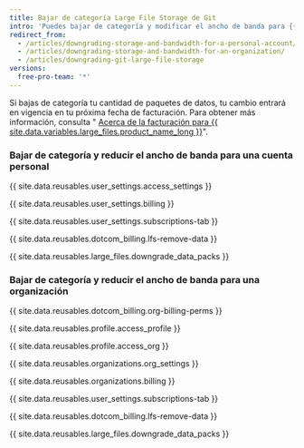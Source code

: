 ```yaml
---
title: Bajar de categoría Large File Storage de Git
intro: 'Puedes bajar de categoría y modificar el ancho de banda para {{ site.data.variables.large_files.product_name_short }} aplicando incrementos de 50 GB por mes.'
redirect_from:
  - /articles/downgrading-storage-and-bandwidth-for-a-personal-account/
  - /articles/downgrading-storage-and-bandwidth-for-an-organization/
  - /articles/downgrading-git-large-file-storage
versions:
  free-pro-team: '*'
---
```


Si bajas de categoría tu cantidad de paquetes de datos, tu cambio entrará en vigencia en tu próxima fecha de facturación. Para obtener más información, consulta "
[Acerca de la facturación para {{ site.data.variables.large_files.product_name_long }}](/articles/about-billing-for-git-large-file-storage)".</p> 



### Bajar de categoría y reducir el ancho de banda para una cuenta personal

{{ site.data.reusables.user_settings.access_settings }}



{{ site.data.reusables.user_settings.billing }}



{{ site.data.reusables.user_settings.subscriptions-tab }}



{{ site.data.reusables.dotcom_billing.lfs-remove-data }}



{{ site.data.reusables.large_files.downgrade_data_packs }}



### Bajar de categoría y reducir el ancho de banda para una organización

{{ site.data.reusables.dotcom_billing.org-billing-perms }}

{{ site.data.reusables.profile.access_profile }}



{{ site.data.reusables.profile.access_org }}



{{ site.data.reusables.organizations.org_settings }}



{{ site.data.reusables.organizations.billing }}



{{ site.data.reusables.user_settings.subscriptions-tab }}



{{ site.data.reusables.dotcom_billing.lfs-remove-data }}



{{ site.data.reusables.large_files.downgrade_data_packs }}

